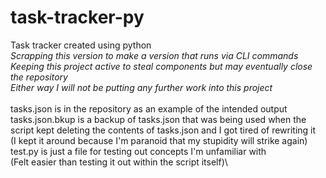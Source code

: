 # task-tracker-py
Task tracker created using python\
*Scrapping this version to make a version that runs via CLI commands*\
*Keeping this project active to steal components but may eventually close the repository*\
*Either way I will not be putting any further work into this project*\
\
tasks.json is in the repository as an example of the intended output\
tasks.json.bkup is a backup of tasks.json that was being used when the script kept deleting the contents of tasks.json and I got tired of rewriting it\
(I kept it around because I'm paranoid that my stupidity will strike again)\
test.py is just a file for testing out concepts I'm unfamiliar with\
(Felt easier than testing it out within the script itself)\

